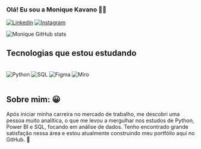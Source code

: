 ### Olá! Eu sou a Monique Kavano 👋🏼

[![Linkedin](https://img.shields.io/badge/LinkedIn-0077B5?style=for-the-badge&logo=linkedin&logoColor=white)](https://www.linkedin.com/in/monique-kavano/)
[![Instagram](https://img.shields.io/badge/Instagram-E4405F?style=for-the-badge&logo=instagram&logoColor=white)](https://www.instagram.com/moniquekavano/?r=nametag)

![Monique GitHub stats](https://github-readme-stats.vercel.app/api?username=MoniqueKavano&show_icons=true&theme=radical)

## Tecnologias que estou estudando

<div style="display: inline_block"><br/>
  <img align="center" alt="Python" src="https://img.shields.io/badge/Python-14354C?style=for-the-badge&logo=python&logoColor=white" />
  <img align="center" alt="SQL" src="https://img.shields.io/badge/MySQL-00000F?style=for-the-badge&logo=mysql&logoColor=white" />
  <img align="center" alt="Figma" src="https://img.shields.io/badge/Figma-F24E1E?style=for-the-badge&logo=figma&logoColor=white" />
  <img align="center" alt="Miro" src="https://img.shields.io/badge/Miro-050038?style=for-the-badge&logo=Miro&logoColor=white" />
</div><br/>

## Sobre mim: 😀
Após iniciar minha carreira no mercado de trabalho, me descobri uma pessoa muito analítica, o que me levou a mergulhar nos estudos de Python, Power BI e SQL, focando em análise de dados. Tenho encontrado grande satisfação nessa área e estou atualmente construindo meu portfólio aqui no GitHub. 🚀

